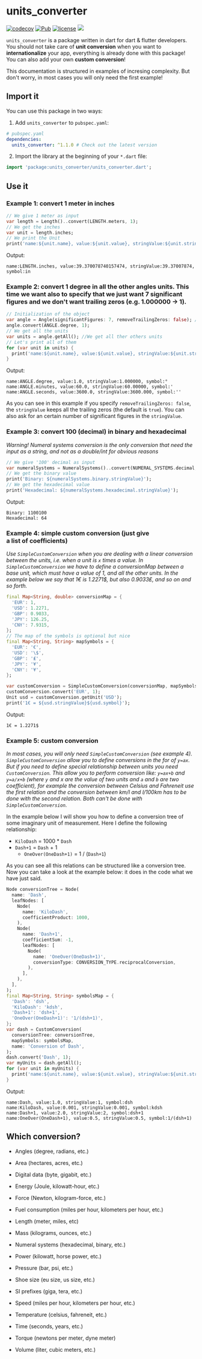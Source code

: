 # units_converter
[![codecov](https://codecov.io/gh/ferraridamiano/units_converter/branch/main/graph/badge.svg)](https://codecov.io/gh/ferraridamiano/units_converter)
[![Pub](https://img.shields.io/pub/v/units_converter.svg)](https://pub.dev/packages/units_converter)
[![license](https://img.shields.io/github/license/ferraridamiano/units_converter)](https://en.wikipedia.org/wiki/MIT_License)
<a href="https://www.buymeacoffee.com/ferraridamiano">
    <img src="https://shields.io/badge/ferraridamiano-Support--me-FFDD00?logo=buy-me-a-coffee&style=flat&link=https://www.buymeacoffee.com/ferraridamiano"/>
</a>

`units_converter` is a package written in dart for dart & flutter developers. You should not take care of **unit conversion** when you want to **internationalize** your app, everything is already done with this package! You can also add your own **custom conversion**!

This documentation is structured in examples of incresing complexity. But don't worry, in most cases you will only need the first example! 

## Import it

You can use this package in two ways:

1. Add `units_converter` to `pubspec.yaml`:
   
```yaml
# pubspec.yaml
dependencies:
  units_converter: ^1.1.0 # Check out the latest version
```

2. Import the library at the beginning of your `*.dart` file:
   
```dart
import 'package:units_converter/units_converter.dart';
```

## Use it

### Example 1: convert 1 meter in inches

```dart
// We give 1 meter as input
var length = Length()..convert(LENGTH.meters, 1);
// We get the inches
var unit = length.inches;
// We print the Unit
print('name:${unit.name}, value:${unit.value}, stringValue:${unit.stringValue}, symbol:${unit.symbol}');
```

Output:

```
name:LENGTH.inches, value:39.370078740157474, stringValue:39.37007874, symbol:in
```

### Example 2: convert 1 degree in all the other angles units. This time we want also to specify that we just want 7 significant figures and we don't want trailing zeros (e.g. 1.000000 -> 1).

```dart
// Initialization of the object
var angle = Angle(significantFigures: 7, removeTrailingZeros: false); // conversion
angle.convert(ANGLE.degree, 1);
// We get all the units
var units = angle.getAll(); //We get all ther others units
// Let's print all of them
for (var unit in units) {
  print('name:${unit.name}, value:${unit.value}, stringValue:${unit.stringValue}, symbol:${unit.symbol}');
}
```

Output:

```
name:ANGLE.degree, value:1.0, stringValue:1.000000, symbol:°
name:ANGLE.minutes, value:60.0, stringValue:60.00000, symbol:'
name:ANGLE.seconds, value:3600.0, stringValue:3600.000, symbol:''
```

As you can see in this example if you specify `removeTrailingZeros: false`, the `stringValue` keeps all the trailing zeros (the default is `true`). You can also ask for an certain number of significant figures in the `stringValue`.

### Example 3: convert 100 (decimal) in binary and hexadecimal

*Warning! Numeral systems conversion is the only conversion that need the input as a string, and not as a double/int for obvious reasons*

```dart
// We give '100' decimal as input
var numeralSystems = NumeralSystems()..convert(NUMERAL_SYSTEMS.decimal, '100');
// We get the binary value
print('Binary: ${numeralSystems.binary.stringValue}');
// We get the hexadecimal value
print('Hexadecimal: ${numeralSystems.hexadecimal.stringValue}'); 
```

Output:

```
Binary: 1100100
Hexadecimal: 64
```

### Example 4: simple custom conversion (just give a list of coefficients)

*Use `SimpleCustomConversion` when you are dealing with a linear conversion between the units, i.e. when a unit is `x` times a value. In `SimpleCustomConversion` we have to define a conversionMap between a base unit, which must have a value of 1, and all the other units. In the example below we say that 1€ is 1.2271$, but also 0.9033₤, and so on and so forth.*

```dart
final Map<String, double> conversionMap = {
  'EUR': 1,
  'USD': 1.2271,
  'GBP': 0.9033,
  'JPY': 126.25,
  'CNY': 7.9315,
};
// The map of the symbols is optional but nice
final Map<String, String> mapSymbols = {
  'EUR': '€',
  'USD': '\$',
  'GBP': '₤',
  'JPY': '¥',
  'CNY': '¥',
};

var customConversion = SimpleCustomConversion(conversionMap, mapSymbols: mapSymbols);
customConversion.convert('EUR', 1);
Unit usd = customConversion.getUnit('USD');
print('1€ = ${usd.stringValue}${usd.symbol}');
```

Output:

```
1€ = 1.2271$
```

### Example 5: custom conversion

*In most cases, you will only need `SimpleCustomConversion` (see example 4). `SimpleCustomConversion` allow you to define conversions in the for of `y=ax`. But if you need to define special relationship between units you need `CustomConversion`. This allow you to perform conversion like: `y=ax+b` and `y=a/x+b` (where `y` and x are the value of two units and `a` and `b` are two coefficient), for example the conversion between Celsius and Fahreneit use the first relation and the conversion between km/l and l/100km has to be done with the second relation. Both can't be done with `SimpleCustomConversion`.*

In the example below I will show you how to define a conversion tree of some imaginary  unit of measurement. Here I define the following relationship:
* `KiloDash` = 1000 * `Dash`
* `Dash+1` = `Dash` + 1
  * `OneOver(OneDash+1)` = 1 / (`Dash+1`)

As you can see all this relations can be structured like a conversion tree. Now you can take a look at the example below: it does in the code what we have just said.

```dart
Node conversionTree = Node(
  name: 'Dash',
  leafNodes: [
    Node(
      name: 'KiloDash',
      coefficientProduct: 1000,
    ),
    Node(
      name: 'Dash+1',
      coefficientSum: -1,
      leafNodes: [
        Node(
          name: 'OneOver(OneDash+1)',
          conversionType: CONVERSION_TYPE.reciprocalConversion,
        ),
      ],
    ),
  ],
);
final Map<String, String> symbolsMap = {
  'Dash': 'dsh',
  'KiloDash': 'kdsh',
  'Dash+1': 'dsh+1',
  'OneOver(OneDash+1)': '1/(dsh+1)',
};
var dash = CustomConversion(
  conversionTree: conversionTree,
  mapSymbols: symbolsMap,
  name: 'Conversion of Dash',
);
dash.convert('Dash', 1);
var myUnits = dash.getAll();
for (var unit in myUnits) {
  print('name:${unit.name}, value:${unit.value}, stringValue:${unit.stringValue}, symbol:${unit.symbol}');
}
```

Output:
```
name:Dash, value:1.0, stringValue:1, symbol:dsh
name:KiloDash, value:0.001, stringValue:0.001, symbol:kdsh
name:Dash+1, value:2.0, stringValue:2, symbol:dsh+1
name:OneOver(OneDash+1), value:0.5, stringValue:0.5, symbol:1/(dsh+1)
```

## Which conversion?

- Angles (degree, radians, etc.)

- Area (hectares, acres, etc.)

- Digital data (byte, gigabit, etc.)

- Energy (Joule, kilowatt-hour, etc.)

- Force (Newton, kilogram-force, etc.)

- Fuel consumption (miles per hour, kilometers per hour, etc.)

- Length (meter, miles, etc)

- Mass (kilograms, ounces, etc.)

- Numeral systems (hexadecimal, binary, etc.)

- Power (kilowatt, horse power, etc.)

- Pressure (bar, psi, etc.)

- Shoe size (eu size, us size, etc.)

- SI prefixes (giga, tera, etc.)

- Speed (miles per hour, kilometers per hour, etc.)

- Temperature (celsius, fahreneit, etc.)

- Time (seconds, years, etc.)

- Torque (newtons per meter, dyne meter)

- Volume (liter, cubic meters, etc.)
